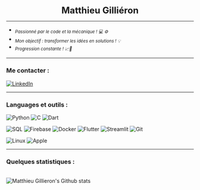 <div align="center" style="font-size: 24px; font-weight: bold;">
  Matthieu Gilliéron
</div>

---

<ul>
  <li><sub><i>Passionné par le code et la mécanique ! 💻 ⚙️</i></sub></li>
  <li><sub><i>Mon objectif : transformer les idées en solutions ! 💡</i></sub></li>
  <li><sub><i>Progression constante ! 📈🚀</i></sub></li>
</ul>

---

### Me contacter :
[![LinkedIn](https://img.shields.io/badge/LinkedIn-%230077B5.svg?logo=linkedin&logoColor=white)](https://linkedin.com/in/matthieu-gillieron-developer)

---

### Languages et outils :

![Python](https://img.shields.io/badge/-Python-000?&logo=Python)
![C](https://img.shields.io/badge/-C-000?&logo=C)
![Dart](https://img.shields.io/badge/-Dart-000?&logo=Dart)

![SQL](https://img.shields.io/badge/-SQL-000?&logo=MySQL)
![Firebase](https://img.shields.io/badge/-Firebase-000?&logo=Firebase)
![Docker](https://img.shields.io/badge/-Docker-000?&logo=Docker)
![Flutter](https://img.shields.io/badge/-Flutter-000?&logo=Flutter)
![Streamlit](https://img.shields.io/badge/-Streamlit-000?&logo=Streamlit)
![Git](https://img.shields.io/badge/-Git-000?&logo=Git&logoColor=F05032)

![Linux](https://img.shields.io/badge/-Linux-000?&logo=Linux)
![Apple](https://img.shields.io/badge/-Apple-000?&logo=Apple)


---
###


### Quelques statistiques :

<br clear="both">

<div align="left">
	<img src="https://github-readme-stats.vercel.app/api?username=MatthieuGillieron&show_icons=true&locale=en&layout=compact&line_height=20&title_color=7A7ADB&icon_color=2234AE&text_color=D3D3D3&bg_color=0,000000,130F40" alt="Matthieu Gillieron's Github stats">
</div>

